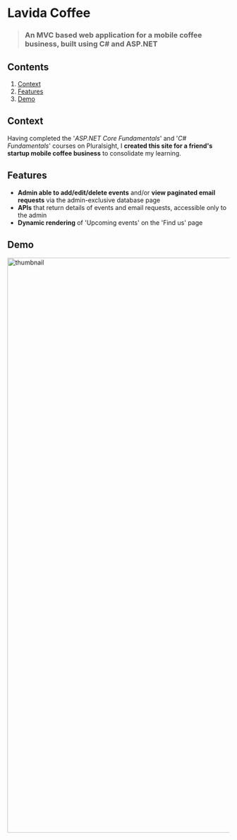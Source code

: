 # Lavida Coffee
>### An MVC based web application for a mobile coffee business, built using C# and ASP.NET

## Contents
1. [Context](#context)
2. [Features](#features)
3. [Demo](#demo)

## <a id='context'> Context </a>
Having completed the '_ASP.NET Core Fundamentals_' and '_C# Fundamentals_' courses on Pluralsight, I **created this site for a friend's startup mobile coffee business** to consolidate my learning.

## <a id='features'> Features </a>
- **Admin able to add/edit/delete events** and/or **view paginated email requests** via the admin-exclusive database page
- **APIs** that return details of events and email requests, accessible only to the admin
- **Dynamic rendering** of 'Upcoming events' on the 'Find us' page

## <a id='demo'> Demo </a>
<a href='https://youtu.be/tI515KXL6mY'>
    <img width="1301" alt="thumbnail" src="https://github.com/user-attachments/assets/43748968-8b04-43ec-8db6-899ae0f2b6ea" />
</a>


